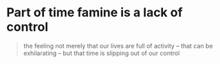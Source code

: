 # Part of time famine is a lack of control
> the feeling not merely that our lives are full of activity – that can be exhilarating – but that time is slipping out of our control

<!-- #p1 -->

<!-- {BearID:AF40E6F8-692C-48BF-B9BF-2FE6024AF1A7-4755-000002F460F9EDB7} -->
